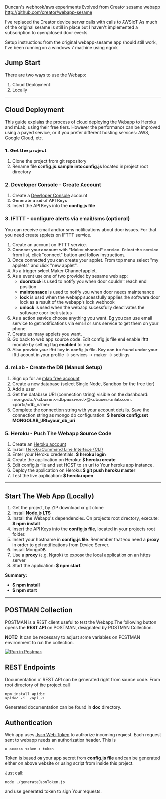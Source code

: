 Duncan's webhook/aws experiments
Evolved from Creator sesame webapp http://github.com/creator/webapp-sesame

I've replaced the Creator device server calls with calls to AWSIoT
As much of the original sesame is still in place but I haven't implemented a subscription to open/closed door events

Setup instructions from the original webapp-sesame app should still work, I've been running on a windows 7 machine using ngrok

## Jump Start

There are two ways to use the Webapp:

1. Cloud Deployment
2. Locally

---

## Cloud Deployment

This guide explains the process of cloud deploying the Webapp to Heroku and mLab,
using their free tiers. However the performance can be improved using a payed service,
or if you prefer different hosting services: AWS, Google Cloud, etc.

### 1. Get the project

1. Clone the project from git repository
2. Rename file **config.js.sample** **into config.js** located in project root directory

### 2. Developer Console - Create Account

1. Create a [Developer Console](https://console.creatordev.io) account
2. Generate a set of API Keys
3. Insert the API Keys into the **config.js file**

### 3. IFTTT - configure alerts via email/sms (optional)

You can receive email and/or sms notifications about door issues. For that you need create applets on IFTTT service.
1. Create an account on IFTTT service.
2. Connect your account with "Maker channel" service. Select the service from list, click "connect" button and follow instructions.
3. Once connected you can create your applet. From top menu select "my applets" and click "new applet".
4. As a trigger select Maker Channel applet.
5. As a event use one of two provided by sesame web app:
    * **doorstuck** is used to notify you when door couldn't reach end position
    * **maintenance** is used to notify you when door needs maintenance
    * **lock** is used when the webapp sucessfully applies the software door lock as a result of the webapp's lock webhook
    * **unlock** is used when the webapp sucessfully deactivates the software door lock status
6. As a action service choose anything you want. Eg you can use email service to get notifications via email or sms service to get them on your phone.
7. Create as many applets you want.
8. Go back to web app source code. Edit config.js file end enable ifttt module by setting flag **enabled** to true.
9. Also provide your ifttt key in config.js file. Key can be found under your ifttt acount in your profile -> services -> maker -> settings

### 4. mLab - Create the DB (Manual Setup)
1. Sign up for an [mlab free account](https://mlab.com/)
2. Create a new database (select Single Node, Sandbox for the free tier)
3. Add a user
4. Get the database URI (connection string) visible on the dashboard:
mongodb://`<`dbuser`>`:`<`dbpassword>@`<`dbuser`>`.mlab.com:`<`port`>`/`<`db_name`>`
5. Complete the connection string with your account details. Save the connection
string as mongo db configuration: **$ heroku config:set MONGOLAB_URI=your_db_uri**

### 5. Heroku - Push The Webapp Source Code

1. Create an [Heroku account](https://www.heroku.com/)
2. Install [Heroku Command Line Interface (CLI)](https://devcenter.heroku.com/articles/heroku-command-line)
3. Enter your Heroku credentials: **$ heroku login**
4. Create the application on Heroku: **$ heroku create**
5. Edit config.js file and set HOST to an url to Your heroku app instance.
5. Deploy the application on Heroku: **$ git push heroku master**
6. Test the live application: **$ heroku open**


---

## Start The Web App (Locally)

1. Get the project, by ZIP download or git clone
2. Install [**Node.js LTS**](https://nodejs.org/en/)
3. Install the Webapp's dependencies. On projects root directory, execute:
**$ npm install**
4. Insert the API Keys into the **config.js file**, located in your projects root
folder.
5. Insert your hostname in **config.js file**. Remember that you need a **proxy** in order to get notifications from Device Server.
5. Install MongoDB
6. Use a **proxy** (e.g. Ngrok) to expose the local application on an https server
7. Start the application: **$ npm start**

**Summary:**
* **$ npm install**
* **$ npm start**

---

## POSTMAN Collection

POSTMAN is a REST client useful to test the Webapp.The following button opens
the **REST API** on POSTMAN, designated by POSTMAN Collection.

**NOTE:** It can be necessary to adjust some variables on POSTMAN environment
to run the  collection.

[![Run in Postman](https://run.pstmn.io/button.svg)](https://app.getpostman.com/run-collection/69dffcacaa53e10ec306)


## REST Endpoints

Documentation of REST API can be generated right from source code. From root directory of the project call
```
npm install apidoc
apidoc -i ./api_v1
```

Generated documentation can be found in **doc** directory.

## Authentication
Web app uses [Json Web Token](https://jwt.io/) to authorize incoming request.
Each request sent to webapp needs an authorization header. This is
```
x-access-token : token
```

Token is based on your app secret from **config.js file** and can be generated either on above website or using script
from inside this project.

Just call:
```
node ./generateJsonToken.js
```
and use generated token to sign Your requests.




